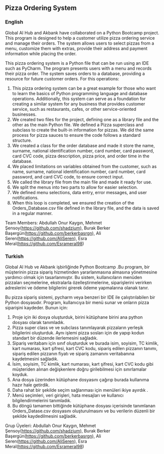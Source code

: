 ## Pizza Ordering System

### English

Global AI Hub and Akbank have collaborated on a Python Bootcamp project. This program is designed to help a customer utilize pizza ordering service and manage their orders. The system allows users to select pizzas from a menu, customize them with extras, provide their address and payment information while placing the order.

This pizza ordering system is a Python file that can be run using an IDE such as PyCharm. The program presents users with a menu and records their pizza order. The system saves orders to a database, providing a resource for future customer orders.
For this operations:
1. This pizza ordering system can be a great example for those who want to learn the basics of Python programming language and database operations. Additionally, this system can serve as a foundation for creating a similar system for any business that provides customer service, such as restaurants, cafes, or other service-oriented businesses.
2. We created two files for the project, defining one as a library file and the other as the main Python file.
We defined a Pizza superclass and subclass to create the built-in information for pizzas. We did the same process for pizza sauces to ensure the code follows a standard structure.
3. We created a class for the order database and made it store the name, surname, national identification number, card number, card password, card CVC code, pizza description, pizza price, and order time in the database.
4. We placed limitations on variables obtained from the customer, such as name, surname, national identification number, card number, card password, and card CVC code, to ensure correct input.
5. We called the library file from the main file and made it ready for use.
6. We split the menus into two parts to allow for easier selection.
7. We defined menu selections, data entry, error messages, and user notifications.
8. When this loop is completed, we ensured the creation of the Orders_Database.csv file defined in the library file, and the data is saved in a regular manner.

Team Members: Abdullah Onur Kaygın, Mehmet Şensoy(https://github.com/shadzium), Burak Berker Başergün(https://github.com/berkerbasrgn), Ali Seren(https://github.com/AliSeren), Esra Meral(https://github.com/Esrameral98)

### Turkish

Global AI Hub ve Akbank işbirliğinde Python Bootcamp .Bu program, bir müşterinin pizza sipariş hizmetinden yararlanmasına almasına 
yönetmesine yardımcı olmak için tasarlanmıştır. Bu sistem, kullanıcıların menüden pizzaları seçmelerine, ekstralarla özelleştirmelerine, siparişlerini verirken adreslerini ve ödeme bilgilerini girerek ödeme yapmalarına olanak tanır.

Bu pizza sipariş sistemi, pycharm veya benzeri bir IDE ile çalıştırılabilen bir Python dosyasıdır.
Program, kullanıcıya bir menü sunar ve onların pizza siparişini kaydeder.
Bunun için:
1. Proje için iki dosya oluşturduk, birini kütüphane birini ana python dosyası olarak tanımladık.
2. Pizza super class ve ve subclass tanımlayarak pizzaların yerleşik bilgilerini oluşturduk. Aynı işlemi pizza sosları için de yapıp kodun standart bir düzende ilerlemesini sağladık.
3. Sipariş veritabanı için sınıf oluşturduk ve burada isim, soyisim, TC kimlik, kart numarası, kart şifresi, kart CVC kodu, sipariş edilen pizzanın tanımı, sipariş edilen pizzanın fiyatı ve sipariş zamanını veritabanına kaydetmesini sağladık.
4. İsim, soyisim, TC kimlik, kart numarası, kart şifresi, kart CVC kodu gibi müşteriden alınan değişkenlere doğru girilebilmesi için sınırlamalar koyduk.
5. Ana dosya üzerinden kütüphane dosyasını çağırıp burada kullanıma hazır hale getirdik.
6. Daha rahat bir şekilde seçim sağlanması için menüleri ikiye ayırdık .
7. Menü seçimleri, veri girişleri, hata mesajları ve kullanıcı bilgilendirmelerini tanımladık.
8. Bu döngü tamamen bittiğinde kütüphane dosyası içerisinde tanımlanan Orders_Datase.csv dosyasını oluşturulmasını ve bu verilerin düzenli bir şekilde kaydedilmesini sağladık.

Grup Üyeleri: Abdullah Onur Kaygın, Mehmet Şensoy(https://github.com/shadzium), Burak Berker Başergün(https://github.com/berkerbasrgn), Ali Seren(https://github.com/AliSeren), Esra Meral(https://github.com/Esrameral98)
 

